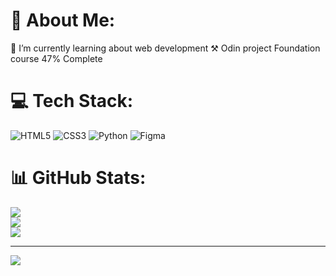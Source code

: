# 💫 About Me:
🌱 I’m currently learning about web development
⚒️ Odin project Foundation course 47% Complete


# 💻 Tech Stack:
![HTML5](https://img.shields.io/badge/html5-%23E34F26.svg?style=for-the-badge&logo=html5&logoColor=white) ![CSS3](https://img.shields.io/badge/css3-%231572B6.svg?style=for-the-badge&logo=css3&logoColor=white) ![Python](https://img.shields.io/badge/python-3670A0?style=for-the-badge&logo=python&logoColor=ffdd54) ![Figma](https://img.shields.io/badge/figma-%23F24E1E.svg?style=for-the-badge&logo=figma&logoColor=white)
# 📊 GitHub Stats:
![](https://github-readme-stats.vercel.app/api?username=gooosey&theme=apprentice&hide_border=false&include_all_commits=true&count_private=true)<br/> ![](https://nirzak-streak-stats.vercel.app/?user=gooosey&theme=apprentice&hide_border=false)<br/>
![](https://github-readme-stats.vercel.app/api/top-langs/?username=gooosey&theme=apprentice&hide_border=false&include_all_commits=true&count_private=true&layout=compact)

---
[![](https://visitcount.itsvg.in/api?id=gooosey&icon=0&color=0)](https://visitcount.itsvg.in)

<!-- Proudly created with GPRM ( https://gprm.itsvg.in ) -->
